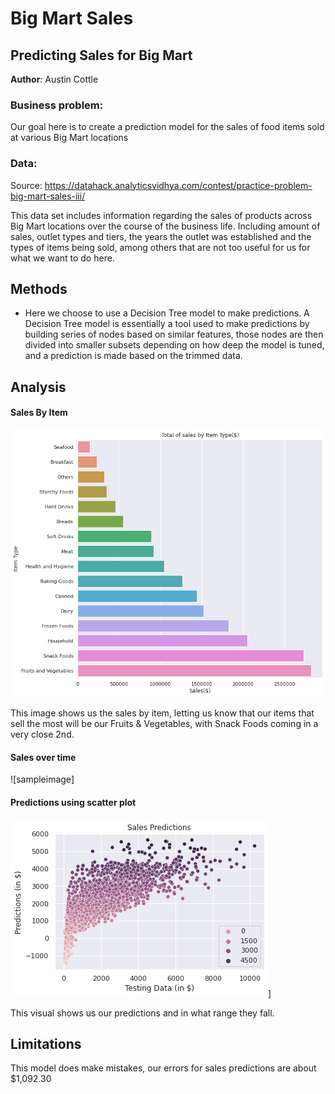 # Big Mart Sales
## Predicting Sales for Big Mart 

**Author**: Austin Cottle

### Business problem: 

Our goal here is to create a prediction model for the sales of food items sold at various Big Mart locations


### Data:
Source: https://datahack.analyticsvidhya.com/contest/practice-problem-big-mart-sales-iii/

This data set includes information regarding the sales of products across Big Mart locations over the course of the business life. Including amount of sales, outlet types and tiers, the years the outlet was established and the types of items being sold, among others that are not too useful for us for what we want to do here.



## Methods
- Here we choose to use a Decision Tree model to make predictions. A Decision Tree model is essentially a tool used to make predictions by building series of nodes based on similar features, those nodes are then divided into smaller subsets depending on how deep the model is tuned, and a prediction is made based on the trimmed data.


## Analysis

#### Sales By Item
![sampleimage](https://github.com/Acottle1031/Sales-Predictions-Project/blob/main/items%20sold.png)

This image shows us the sales by item, letting us know that our items that sell the most will be our Fruits & Vegetables, with Snack Foods coming in a very close 2nd.


#### Sales over time
![sampleimage]

#### Predictions using scatter plot
![sampleimage](https://github.com/Acottle1031/Sales-Predictions-Project/blob/main/Scatter%20plot.png?raw=true)]

This visual shows us our predictions and in what range they fall.






## Limitations 
This model does make mistakes, our errors for sales predictions are about $1,092.30







